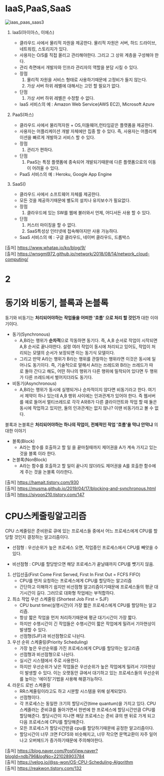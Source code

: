 
# IaaS,PaaS,SaaS
![iaas_paas_saas3](https://user-images.githubusercontent.com/22884224/135639714-7ee59dea-695b-44b2-8a7e-5db5a84eee4e.png)   
1. IaaS(아이아스, 이에스)
    - 클라우드 사에서 물리적 자원을 제공한다. 물리적 자원은 서버, 하드 드라이브, 네트워킹, 스토리지가 있다.
    - 사용자는 O/S를 직접 올리고 관리해야한다. 그리고 그 상위 계층을 구성해야 한다.
    - 관리 측면애서 개발자와 인프라 관리자의 역할을 분담 시킬 수 있다.
    - 장점
      1) 물리적 자원을 서비스 형태로 사용하기때문에 고정비가 들지 않는다.
      2) 가상 서버 하위 레벨에 대해서는 고민 할 필요가 없다.
    - 단점
      1) 가상 서버 하위 레벨은 수정할 수 없다.
    - IaaS 서비스의 예 : Amazon Web Service(AWS EC2), Microsoft Azure

2. PaaS(파스)
    - 클라우드 사에서 물리적자원 + OS,미들웨어,런타임같은 플랫폼을 제공한다.
    - 사용자는 어플리케이션 개발 자체에만 집중 할 수 있다. 즉, 사용자는 어플리케이션을 빠르게 개발하고 서비스 할 수 있다.
    - 장점
      1) 관리가 편하다.
    - 단점
      1) PaaS는 특정 플랫폼에 종속되어 개발되기때문에 다른 플랫폼으로의 이동이 어려울 수 있다.
    - PaaS 서비스의 예 : Heroku, Google App Engine

3. SaaS()
    - 클라우드 사에서 소프트웨어 자체를 제공한다.
    - 모든 것을 제공하기때문에 별도의 설치나 유지보수가 필요없다.
    - 장점
      1) 클라우드에 있는 SW를 웹에 불러와서 언제, 어디서든 사용 할 수 있다.
    - 단점
      1) 커스터 마이징을 할 수 없다.
      2) SaaS특성상 인터넷에 접속해야지만 사용 가능하다.
    - SaaS 서비스의 예 : 구글 클라우드, 네이버 클라우드, 드롭박스

[출처] https://www.whatap.io/ko/blog/9/   
[출처] https://wnsgml972.github.io/network/2018/08/14/network_cloud-computing/   

# 2
# 동기와 비동기, 블록과 논블록
동기와 비동기는 **처리되어야하는** **작업들을 어떠한 '흐름' 으로 처리 할 것인가**  대한 이야기이다.

- 동기(Synchronous)
    - A,B라는 행위가 **순차적**으로 작동하면 동기다. 즉, A,B 순서로 작업이 시작되면 A,B 순서로 끝나야한다. 설령 여러 작업이 동시에 처리되고 있어도, 작업이 처리되는 모델의 순서가 보장되면 이는 동기식 모델이다.
    - 그리고 만약 A라는 행위가 B라는 행위를 관찰하는 행위라면 이것은 동시에 일어나도 동기이다. 즉, 기술적으로 말해서 A라는 쓰레드와 B라는 쓰레드가 따로 돌아 간다고 해도, 어떤 하나의 행위가 다른 행위에 밀착되어 있다면 두 행위가 다른 쓰레드에서 벌어지더라도 동기다.
- 비동기(Asynchronous)
    - A,B라는 행위가 동시에 실행되거나 순차적이지 않다면 비동기라고 한다. 여기서 제약이 하나 있는데 A,B 행위 사이에는 인과관계가 있어야 한다. 즉 웹서버를 예로 들어서 멀티쓰레드로 각각 A와B가 다른 클라이언트와 작업 할 때 둘은 동시에 작업하고 있지만, 둘의 인과관계는 없지 않나? 이땐 비동기라고 볼 수 없다.
    

블록과 논블록은 **처리되어야하는 하나의 작업이, 전체적인 작업 '흐름'을 막냐 안막냐** 의 대한 이야기

- 블록(Block)
    - A라는 함수를 호출하고 할 일 을 끝마칠때까지 제어권을 A가 계속 가지고 있는것을 블록 이라 한다.
- 논블록(NonBlock)
    - A라는 함수를 호출하고 할 일이 끝나지 않더라도 제어권을 A를 호출한 함수에게 주는 것을 논블록 이라한다.   
    
[출처] https://hamait.tistory.com/930   
[출처] https://musma.github.io/2019/04/17/blocking-and-synchronous.html   
[출처] https://siyoon210.tistory.com/147

# CPU스케줄링알고리즘
CPU 스케줄링은 준비완료 큐에 있는 프로세스들 중에서 어느 프로세스에게 CPU를 할당할 것인지 결정하는 알고리즘이다.

- 선점형 : 우선순위가 높은 프로세스 오면, 작업중인 프로세스에서 CPU를 빼앗을 수 있다.

- 비선점형 : CPU를 할당받으면 해당 프로세스가 끝날떄까지 CPU를 뻇기지 않음.

1. 선입선출(First Come First Served, First In First Out = FCFS FIFO)
    - CPU를 먼저 요청하는 프로세스에게 CPU를 할당하는 알고리즘
    - 간단하고 이해하기 쉽지만 비선점형 알고리즘이기때문에 프로세스들의 평균 대기시간이 길다. 그러므로 대화형 작업에는 부적합하다.
2. 최소 작업 우선 스케줄링 (Shortest Job First = SJF)
    - CPU burst time(실행시간)이 가장 짧은 프로세스에게 CPU를 할당하는 알고리즘.
    - 항상 짧은 작업을 먼저 처리하기때문에 평균 대기시간이 가장 짧다.
    - 하지만 수행시간이 긴 작업들은 수행시간이 짧은 작업에게  밀려서 기아현상이 발생할 수 있다.
    - 선점형(SJF)과 비선점형으로 나뉜다.
3. 우선 순위 스케줄링(Priority Scheduling)
    - 가장 높은 우선순위를 가진 프로세스에게 CPU를 할당하는 알고리즘
    - 선점형과 비선점형으로 나뉜다.
    - 실시간 시스템에서 주로 사용한다.
    - 하지만 우선순위가 낮은 작업들은 우선순위가 높은 작업에게 밀려서 기아현상이 발생할 수 있다. 이는 오랫동안 큐에서 대기하고 있는 프로세스들의 우선순위를 높이는 '에이징'기법을 사용해 해결가능하다.
4. 라운드 로빈 스케줄링
    - RR스케줄링이라고도 하고 시분할 시스템을 위해 설계되었다.
    - 선점형이다.
    - 각 프로세스는 동일한 크기의 할당시간(time quantum)을 가지고 있다. CPU스케줄러는 준비큐를 돌아가면서 한번에 한 프로세스에 할당시간만큼 CPU를 할당해준다.  할당시간이 지나면 해당 프로세스는 준비 큐의 맨 뒤로 가게 되고 다음 프로세스에 CPU를 할당해준다.
    - 모든 프로세스가 할당시간만큼 cpu를 할당하기때문에 공정한 알고리즘이다.
    - 할당시간이 너무 크면 FCFS와 비슷해지고, 너무 작으면 문맥교환이 자주 일어나고 오버헤드가 증가하기때문에 주의해야한다.

[출처] https://blog.naver.com/PostView.naver?blogId=ndb796&logNo=221028903784   
[출처] https://velog.io/@ss-won/OS-CPU-Scheduling-Algorithm   
[출처] https://reakwon.tistory.com/132
